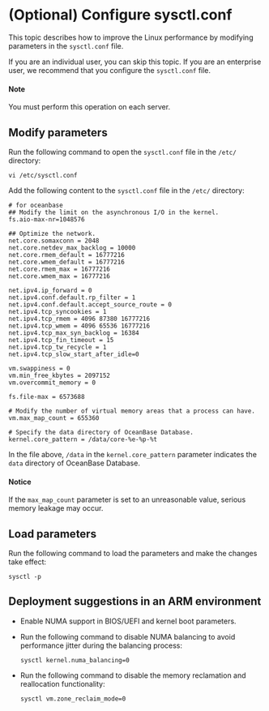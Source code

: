 # (Optional) Configure sysctl.conf

This topic describes how to improve the Linux performance by modifying parameters in the `sysctl.conf` file. 

If you are an individual user, you can skip this topic. If you are an enterprise user, we recommend that you configure the `sysctl.conf` file. 

<main id="notice" type='explain'>
  <h4>Note</h4>
  <p>You must perform this operation on each server. </p>
</main>

## Modify parameters

Run the following command to open the `sysctl.conf` file in the `/etc/` directory:

```shell
vi /etc/sysctl.conf
```

Add the following content to the `sysctl.conf` file in the `/etc/` directory:

```shell
# for oceanbase
## Modify the limit on the asynchronous I/O in the kernel.
fs.aio-max-nr=1048576

## Optimize the network.
net.core.somaxconn = 2048
net.core.netdev_max_backlog = 10000
net.core.rmem_default = 16777216
net.core.wmem_default = 16777216
net.core.rmem_max = 16777216
net.core.wmem_max = 16777216

net.ipv4.ip_forward = 0
net.ipv4.conf.default.rp_filter = 1
net.ipv4.conf.default.accept_source_route = 0
net.ipv4.tcp_syncookies = 1
net.ipv4.tcp_rmem = 4096 87380 16777216
net.ipv4.tcp_wmem = 4096 65536 16777216
net.ipv4.tcp_max_syn_backlog = 16384
net.ipv4.tcp_fin_timeout = 15
net.ipv4.tcp_tw_recycle = 1
net.ipv4.tcp_slow_start_after_idle=0

vm.swappiness = 0
vm.min_free_kbytes = 2097152
vm.overcommit_memory = 0

fs.file-max = 6573688

# Modify the number of virtual memory areas that a process can have.
vm.max_map_count = 655360

# Specify the data directory of OceanBase Database.
kernel.core_pattern = /data/core-%e-%p-%t
```

In the file above, `/data` in the `kernel.core_pattern` parameter indicates the `data` directory of OceanBase Database.

<main id="notice" type='notice'>
   <h4>Notice</h4>
   <p>If the <code>max_map_count</code> parameter is set to an unreasonable value, serious memory leakage may occur.  </p>
</main>

## Load parameters

Run the following command to load the parameters and make the changes take effect:

```shell
sysctl -p
```

## Deployment suggestions in an ARM environment

* Enable NUMA support in BIOS/UEFI and kernel boot parameters.

* Run the following command to disable NUMA balancing to avoid performance jitter during the balancing process:

  ```shell
  sysctl kernel.numa_balancing=0
  ```

* Run the following command to disable the memory reclamation and reallocation functionality:

  ```shell
  sysctl vm.zone_reclaim_mode=0
  ```